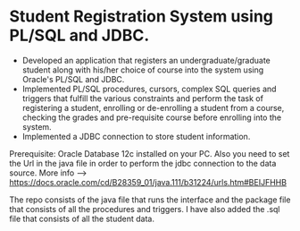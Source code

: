 # Student Registration System using PL/SQL and JDBC.

- Developed an application that registers an undergraduate/graduate student along with his/her choice of course into the system using Oracle's PL/SQL and JDBC.
- Implemented PL/SQL procedures, cursors, complex SQL queries and triggers that fulfill the various constraints and perform the task of registering a student, enrolling or de-enrolling a student from a course, checking the grades and pre-requisite course before enrolling into the system.
- Implemented a JDBC connection to store student information.

Prerequisite: Oracle Database 12c installed on your PC. Also you need to set the Url in the java file in order to perform the jdbc connection to the data source. More info --> https://docs.oracle.com/cd/B28359_01/java.111/b31224/urls.htm#BEIJFHHB

The repo consists of the java file that runs the interface and the package file that consists of all the procedures and triggers. I have also added the .sql file that consists of all the student data.
